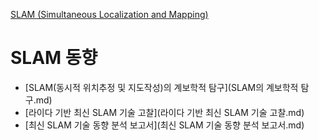 [SLAM (Simultaneous Localization and Mapping)](../index.md)
# SLAM 동향

- [SLAM(동시적 위치추정 및 지도작성)의 계보학적 탐구](SLAM의 계보학적 탐구.md)
- [라이다 기반 최신 SLAM 기술 고찰](라이다 기반 최신 SLAM 기술 고찰.md)
- [최신 SLAM 기술 동향 분석 보고서](최신 SLAM 기술 동향 분석 보고서.md)
